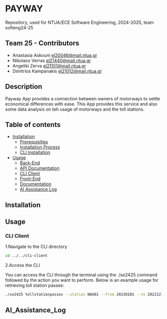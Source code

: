 # PAYWAY

Repository, used for NTUA/ECE Software Engineering, 2024-2025, team softeng24-25

## Team 25 - Contributors

- Anastasia Askouni el20046@mail.ntua.gr
- Nikolaos Verras el21440@mail.ntua.gr
- Angeliki Zerva el21101@mail.ntua.gr
- Dimitrios Kampanakis el21012@mail.ntua.gr

## Description

Payway App provides a connection between owners of motorways to settle economical differences with ease. This App provides this service and also some data analysis on teh usage of motorways and the toll stations.

## Table of contents

- [Installation](#installation)
  - [Prerequisities](#Prerequisities)
  - [Installation Process](#Installation)
  - [CLI Installation](#cli-installation) 
- [Usage](#usage)
  - [Back-End](#back-end)
  - [API Documentation](#documentation)
  - [CLI Client](#cli-client)
  - [Front-End](#front-end)
  - [Documentation](#documentation)
  - [AI Assistance Log](#ai_assistance_log)


## Installation

## Usage
### CLI Client

1.Navigate to the CLI directory  
```bash
cd ../../cli-client
```
2.Access the CLI

You can access the CLI through the terminal using the ./se2425 command followed by the action you want to perform.
Below is an example usage for retrieving toll station passes:
```bash
./se2425 tollstationpasses --station NAO01 --from 20220101 --to 20221212
```
## AI_Assistance_Log




